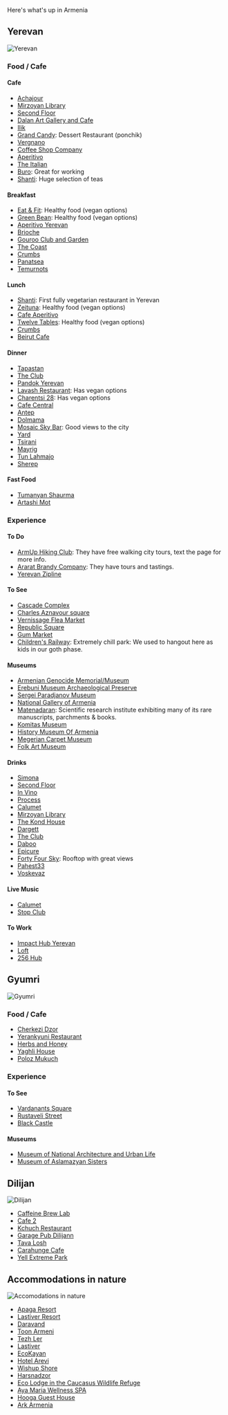 Here's what's up in Armenia

## Yerevan
![Yerevan](https://www.travelshelper.com/wp-content/uploads/2017/01/Yerevan-Armenia-travel-guide-Travel-S-Helper.jpg)
### Food / Cafe
#### Cafe
- [Achajour](https://goo.gl/maps/pVEdziNhtTq)
- [Mirzoyan Library](https://www.google.com/maps/place/Mirzoyan+Library/@40.1749105,44.5099796,17z/data=!3m1!4b1!4m5!3m4!1s0x406abcf784564779:0x878f9a59fe6f0f96!8m2!3d40.1749064!4d44.5121682)
- [Second Floor](https://www.google.com/maps/place/2nd+floor/@40.1809282,44.5132838,17z/data=!4m12!1m6!3m5!1s0x406abd44f6b9ad85:0x1c531ed5bd3dcc36!2s2nd+floor!8m2!3d40.1809241!4d44.5154725!3m4!1s0x406abd44f6b9ad85:0x1c531ed5bd3dcc36!8m2!3d40.1809241!4d44.5154725)
- [Dalan Art Gallery and Cafe](https://goo.gl/maps/cT4Cs7uvcd52)
- [Ilik](https://goo.gl/maps/Rx78dMpc17N2)
- [Grand Candy](https://goo.gl/maps/XkUWrXgaTdt): Dessert Restaurant (ponchik)
- [Vergnano](https://goo.gl/maps/kBFgQWGbqwx)
- [Coffee Shop Company](https://goo.gl/maps/rSVaDuS4UN92)
- [Aperitivo](https://goo.gl/maps/nUmmcs7Rano)
- [The Italian](https://goo.gl/maps/1pZEKsjA5g92)
- [Buro](https://goo.gl/maps/M6Qp6cdbbCn): Great for working
- [Shanti](https://goo.gl/maps/Mdm7xYP1m7Q2): Huge selection of teas

#### Breakfast
- [Eat & Fit](https://goo.gl/maps/ZDGPjAatRX12): Healthy food (vegan options)
- [Green Bean](https://goo.gl/maps/BmdQXFg35xz): Healthy food (vegan options)
- [Aperitivo Yerevan](https://goo.gl/maps/s2jAkGSsYH52)
- [Brioche](https://goo.gl/maps/Y2CeyNKGbMH2)
- [Gouroo Club and Garden](https://goo.gl/maps/dFs5wgP6dgG2)
- [The Coast](https://goo.gl/maps/ftsH4j1HqgE2)
- [Crumbs](https://goo.gl/maps/YEpZGLuyHVt)
- [Panatsea](https://goo.gl/maps/RL49eC9M6PT2)
- [Temurnots](https://goo.gl/maps/RAJXGdZbmTu)

#### Lunch
- [Shanti](https://goo.gl/maps/Mdm7xYP1m7Q2): First fully vegetarian restaurant in Yerevan
- [Zeituna](https://goo.gl/maps/vUuKFy187xN2): Healthy food (vegan options)
- [Cafe Aperitivo](https://goo.gl/maps/Ak1zogCiU3x)
- [Twelve Tables](https://goo.gl/maps/knLmjnZs2wy): Healthy food (vegan options)
- [Crumbs](https://goo.gl/maps/YEpZGLuyHVt)
- [Beirut Cafe](https://goo.gl/maps/Z5e5eL9re7F2)

#### Dinner
- [Tapastan](https://goo.gl/maps/YB261QYLKdP2)
- [The Club](https://goo.gl/maps/FHLuDv9yWoq)
- [Pandok Yerevan](https://goo.gl/maps/2Uwf1CrveHR2)
- [Lavash Restaurant](https://goo.gl/maps/m8i7i7fNiTR2): Has vegan options
- [Charentsi 28](https://goo.gl/maps/xHUigfXmkMS2): Has vegan options
- [Cafe Central](https://goo.gl/maps/sG5PzAuTYEr)
- [Antep](https://goo.gl/maps/3GMKupfqP4A2)
- [Dolmama](https://goo.gl/maps/wtht362e1wS2)
- [Mosaic Sky Bar](https://goo.gl/maps/5kgacXDAXRH2): Good views to the city
- [Yard](https://goo.gl/maps/FdaxZbL3nBS2)
- [Tsirani](https://goo.gl/maps/3SkZn1aWonu)
- [Mayrig](https://goo.gl/maps/f4BduMX6wf52)
- [Tun Lahmajo](https://goo.gl/maps/aMZ2L3SAPw22)
- [Sherep](https://goo.gl/maps/bNY7WoU1cCpTa5XL6)

#### Fast Food
- [Tumanyan Shaurma](https://goo.gl/maps/XeQi4Ty8CoN2)
- [Artashi Mot](https://www.google.com/maps/search/food/@40.1827028,44.5108545,16z)

### Experience
#### To Do
- [ArmUp Hiking Club](https://www.facebook.com/Armuphiking): They have free walking city tours, text the page for more info.
- [Ararat Brandy Company](https://goo.gl/maps/QFPhtU7Dqzt): They have tours and tastings.
- [Yerevan Zipline](https://goo.gl/maps/wsD9BoNUX342)

#### To See
- [Cascade Complex](https://goo.gl/maps/TnwMbX2TcUQ2)
- [Charles Aznavour square](https://goo.gl/maps/NEsgaHBirCm)
- [Vernissage Flea Market](https://goo.gl/maps/wByavoif8z42)
- [Republic Square](https://goo.gl/maps/aEnJRGbNHSz)
- [Gum Market](https://goo.gl/maps/scUQRLkf7c72)
- [Children's Railway](https://goo.gl/maps/xQF1uyvUUrL2): Extremely chill park: We used to hangout here as kids in our goth phase.

#### Museums
- [Armenian Genocide Memorial/Museum](https://goo.gl/maps/aJfGXgSphWM2)
- [Erebuni Museum Archaeological Preserve](https://goo.gl/maps/Kx4pLf4Fb2u)
- [Sergei Paradjanov Museum](https://goo.gl/maps/9A3VCiqVBnC2)
- [National Gallery of Armenia](https://goo.gl/maps/7TftUNLBFPS2)
- [Matenadaran](https://goo.gl/maps/Aksp9EW366o): Scientific research institute exhibiting many of its rare manuscripts, parchments & books.
- [Komitas Museum](https://goo.gl/maps/8thSRLUQnqo)
- [History Museum Of Armenia](https://goo.gl/maps/TrVzYwYAoRt)
- [Megerian Carpet Museum](https://goo.gl/maps/9mEhNwExFVB2)
- [Folk Art Museum](https://goo.gl/maps/bdXWKUW2edy)

#### Drinks
- [Simona](https://www.google.com/maps/place/Simona/@40.1838249,44.5090154,16z/data=!4m8!1m2!2m1!1sbar!3m4!1s0x0:0xf953c923afb8efca!8m2!3d40.1837628!4d44.5077878)
- [Second Floor](https://www.google.com/maps/place/2nd+floor/@40.1809282,44.5132838,17z/data=!4m12!1m6!3m5!1s0x406abd44f6b9ad85:0x1c531ed5bd3dcc36!2s2nd+floor!8m2!3d40.1809241!4d44.5154725!3m4!1s0x406abd44f6b9ad85:0x1c531ed5bd3dcc36!8m2!3d40.1809241!4d44.5154725)
- [In Vino](https://www.google.com/maps/place/In+Vino/@40.1838249,44.5090154,16z/data=!4m8!1m2!2m1!1sbar!3m4!1s0x0:0x7ff6e3cd90e4313a!8m2!3d40.1870372!4d44.5089264)
- [Process](https://www.google.com/maps/place/%22Process%22/@40.1825096,44.5087777,15z/data=!4m8!1m2!2m1!1sbars!3m4!1s0x0:0xfb1877f440f1951d!8m2!3d40.187236!4d44.5099953)
- [Calumet](https://www.google.com/maps/place/Calumet+Ethnic+Lounge+Bar/@40.1832392,44.5098291,16z/data=!4m8!1m2!2m1!1sbars!3m4!1s0x0:0x36d2daabb45bcbe!8m2!3d40.1851541!4d44.5093971)
- [Mirzoyan Library](https://www.google.com/maps/place/Mirzoyan+Library/@40.1749105,44.5099796,17z/data=!3m1!4b1!4m5!3m4!1s0x406abcf784564779:0x878f9a59fe6f0f96!8m2!3d40.1749064!4d44.5121682)
- [The Kond House](https://www.google.com/maps/place/The+Kond+House/@40.1804818,44.4995676,16z/data=!4m8!1m2!2m1!1sbars!3m4!1s0x0:0x3d8ab82a8cc680c!8m2!3d40.1799953!4d44.5024543)
- [Dargett](https://goo.gl/maps/9MC9Zp1Ubrr)
- [The Club](https://goo.gl/maps/FHLuDv9yWoq)
- [Daboo](https://goo.gl/maps/vcA5hztztFr)
- [Epicure](https://goo.gl/maps/DsCzhPr49SH2)
- [Forty Four Sky](https://goo.gl/maps/xeVXKFCtjyt): Rooftop with great views
- [Pahest33](https://goo.gl/maps/4yHrbRSL4dQ2)
- [Voskevaz](https://goo.gl/maps/dbNdXzYzsUEh4FM5A)

#### Live Music
- [Calumet](https://www.google.com/maps/place/Calumet+Ethnic+Lounge+Bar/@40.1832392,44.5098291,16z/data=!4m8!1m2!2m1!1sbars!3m4!1s0x0:0x36d2daabb45bcbe!8m2!3d40.1851541!4d44.5093971)
- [Stop Club](https://goo.gl/maps/q1WahVm9itn)

#### To Work
- [Impact Hub Yerevan](https://goo.gl/maps/9GYENy9fUe82)
- [Loft](https://goo.gl/maps/fT2CF8PrwF12)
- [256 Hub](https://goo.gl/maps/4ecjDTcgKik)

## Gyumri
![Gyumri](https://phoenixtour.org/wp-content/uploads/2017/08/02-GYUMRI-PANORAMA-1.jpg)
### Food / Cafe
- [Cherkezi Dzor](https://goo.gl/maps/7YY7d5UXszs)
- [Yerankyuni Restaurant](https://goo.gl/maps/7YY7d5UXszs)
- [Herbs and Honey](https://goo.gl/maps/tKXz2bVz6Sv)
- [Yaghli House](https://goo.gl/maps/93EPyGzPnB62)
- [Poloz Mukuch](https://goo.gl/maps/3SgkUcoxrcF2)

### Experience
#### To See
- [Vardanants Square](https://goo.gl/maps/TrhWRXw5m8Q2)
- [Rustaveli Street](https://goo.gl/maps/GDBApb55s3M2)
- [Black Castle](https://goo.gl/maps/GoURDQ2PAJQ2)

#### Museums
- [Museum of National Architecture and Urban Life](https://goo.gl/maps/nKhuHkyfaXo)
- [Museum of Aslamazyan Sisters](https://goo.gl/maps/XYtx72jpKfv)

## Dilijan
![Dilijan](https://braind.am/Dilijan/Dilijan-cover.jpg)
- [Caffeine Brew Lab](https://goo.gl/maps/WaJmiVprpkD2) 
- [Cafe 2](https://goo.gl/maps/5p61uTCxMrw)
- [Kchuch Restaurant](https://goo.gl/maps/tCvxLbw9EcM2)
- [Garage Pub Dilijann](https://www.facebook.com/Garage-pub-Dilijan-775031456162025)
- [Tava Losh](https://goo.gl/maps/eqfxLj867St)
- [Carahunge Cafe](https://goo.gl/maps/JMS86D6UAUA2)
- [Yell Extreme Park](https://goo.gl/maps/kXdevQz74ZR2)

## Accommodations in nature
![Accomodations in nature](https://edge.media.datahc.com/HI322875777.jpg)
- [Apaga Resort](https://goo.gl/maps/qwwTAGvffLk)
- [Lastiver Resort](https://goo.gl/maps/GiQ7HL43Nds)
- [Daravand](https://goo.gl/maps/MaLJCrQJ1AA2)
- [Toon Armeni](https://goo.gl/maps/PkZRxvoKe9T2)
- [Tezh Ler](https://goo.gl/maps/CFbADud94yj)
- [Lastiver](https://goo.gl/maps/a4qNfiup1Zm)
- [EcoKayan](https://goo.gl/maps/P49PZSzcLNA2)
- [Hotel Arevi](https://goo.gl/maps/kk6ofb4bJCT2)
- [Wishup Shore](https://goo.gl/maps/RrdyasgTpC72)
- [Harsnadzor](https://goo.gl/maps/kv877REPGan)
- [Eco Lodge in the Caucasus Wildlife Refuge](https://goo.gl/maps/2FmqG4Q24R72)
- [Aya Maria Wellness SPA](https://goo.gl/maps/5jA6FEsnQ8k)
- [Hooga Guest House](https://www.facebook.com/HoogaHouse/)
- [Ark Armenia](https://www.facebook.com/ARKarmenia)
